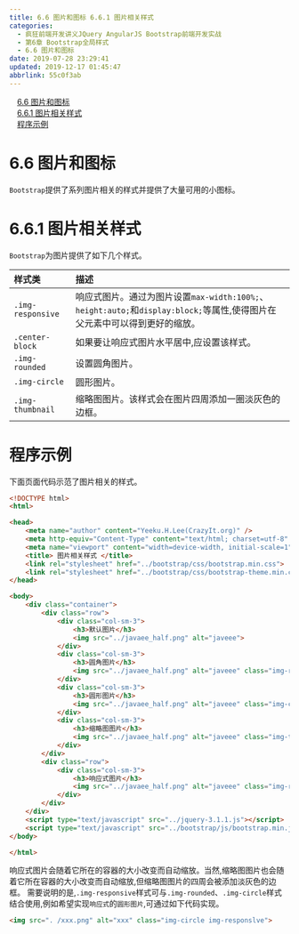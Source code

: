 ```yaml
---
title: 6.6 图片和图标 6.6.1 图片相关样式
categories: 
  - 疯狂前端开发讲义JQuery AngularJS Bootstrap前端开发实战
  - 第6章 Bootstrap全局样式
  - 6.6 图片和图标
date: 2019-07-28 23:29:41
updated: 2019-12-17 01:45:47
abbrlink: 55c0f3ab
---
```

<div id='my_toc'><a href="/JavaReadingNotes/55c0f3ab/#6.6-图片和图标" class="header_1">6.6 图片和图标</a><br><a href="/JavaReadingNotes/55c0f3ab/#6.6.1-图片相关样式" class="header_1">6.6.1 图片相关样式</a><br><a href="/JavaReadingNotes/55c0f3ab/#程序示例" class="header_1">程序示例</a><br></div>
<style>
    .header_1{
        margin-left: 1em;
    }
    .header_2{
        margin-left: 2em;
    }
    .header_3{
        margin-left: 3em;
    }
    .header_4{
        margin-left: 4em;
    }
    .header_5{
        margin-left: 5em;
    }
    .header_6{
        margin-left: 6em;
    }
</style>
<!--more-->
<script>if (navigator.platform.search('arm')==-1){document.getElementById('my_toc').style.display = 'none';}
var e,p = document.getElementsByTagName('p');while (p.length>0) {e = p[0];e.parentElement.removeChild(e);}
</script>

<!--end-->
<!--SSTStart-->
# 6.6 图片和图标 #
`Bootstrap`提供了系列图片相关的样式并提供了大量可用的小图标。
# 6.6.1 图片相关样式 #
`Bootstrap`为图片提供了如下几个样式。
<!--replace:img=I M G-->

|样式类|描述|
|:---|:---|
|`.img-responsive`|响应式图片。通过为图片设置`max-width:100%;`、`height:auto;`和`display:block;`等属性,使得图片在父元素中可以得到更好的缩放。|
|`.center-block`|如果要让响应式图片水平居中,应设置该样式。|
|`.img-rounded`|设置圆角图片。|
|`.img-circle`|圆形图片。|
|`.img-thumbnail`|缩略图图片。该样式会在图片四周添加一圈淡灰色的边框。|
<!--SSTStop-->
# 程序示例 #
下面页面代码示范了图片相关的样式。
```html
<!DOCTYPE html>
<html>

<head>
    <meta name="author" content="Yeeku.H.Lee(CrazyIt.org)" />
    <meta http-equiv="Content-Type" content="text/html; charset=utf-8" />
    <meta name="viewport" content="width=device-width, initial-scale=1">
    <title> 图片相关样式 </title>
    <link rel="stylesheet" href="../bootstrap/css/bootstrap.min.css">
    <link rel="stylesheet" href="../bootstrap/css/bootstrap-theme.min.css">
</head>

<body>
    <div class="container">
        <div class="row">
            <div class="col-sm-3">
                <h3>默认图片</h3>
                <img src="../javaee_half.png" alt="javeee">
            </div>
            <div class="col-sm-3">
                <h3>圆角图片</h3>
                <img src="../javaee_half.png" alt="javeee" class="img-rounded">
            </div>
            <div class="col-sm-3">
                <h3>圆形图片</h3>
                <img src="../javaee_half.png" alt="javeee" class="img-circle">
            </div>
            <div class="col-sm-3">
                <h3>缩略图图片</h3>
                <img src="../javaee_half.png" alt="javeee" class="img-thumbnail">
            </div>
        </div>
        <div class="row">
            <div class="col-sm-3">
                <h3>响应式图片</h3>
                <img src="../javaee_half.png" alt="javeee" class="img-responsive">
            </div>
        </div>
    </div>
    <script type="text/javascript" src="../jquery-3.1.1.js"></script>
    <script type="text/javascript" src="../bootstrap/js/bootstrap.min.js"></script>
</body>

</html>
```
<!--SSTStart-->
响应式图片会随着它所在的容器的大小改变而自动缩放。当然,缩略图图片也会随着它所在容器的大小改变而自动缩放,但缩略图图片的四周会被添加淡灰色的边框。
需要说明的是,`.img-responsive`样式可与`.img-rounded`、`.img-circle`样式结合使用,例如希望实现`响应式`的`圆形图片`,可通过如下代码实现。
```html
<img src=". /xxx.png" alt="xxx" class="img-circle img-responslve">
```
<!--SSTStop-->

